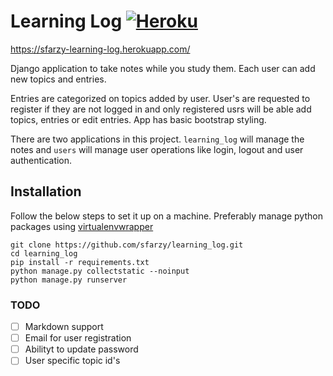# Learning Log  [![Heroku](http://heroku-badge.herokuapp.com/?app=sfarzy-learning-log&style=flat)](https://sfarzy-learning-log.herokuapp.com/)

https://sfarzy-learning-log.herokuapp.com/  

Django application to take notes while you study them. Each user can add new topics and entries. 

Entries are categorized on topics added by user.  User's are requested to register if they are not logged in and only registered usrs will be able add topics, entries or edit entries. App has basic bootstrap styling.

There are two applications in this project. `learning_log` will manage the notes and `users` will manage user operations like login, logout and user authentication.

## Installation

Follow the below steps to set it up on a machine. Preferably manage python packages using [virtualenvwrapper](https://virtualenvwrapper.readthedocs.io/en/latest/)

```
git clone https://github.com/sfarzy/learning_log.git
cd learning_log
pip install -r requirements.txt
python manage.py collectstatic --noinput
python manage.py runserver
```

### TODO

 - [ ] Markdown support
 - [ ] Email for user registration
 - [ ] Abilityt to update password
 - [ ] User specific topic id's
